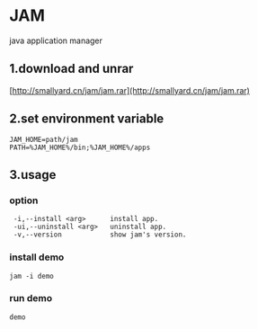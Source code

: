 # JAM
java application manager

## 1.download and unrar

[http://smallyard.cn/jam/jam.rar](http://smallyard.cn/jam/jam.rar)

## 2.set environment variable

```shell
JAM_HOME=path/jam
PATH=%JAM_HOME%/bin;%JAM_HOME%/apps
```

## 3.usage

### option
```shell
 -i,--install <arg>      install app.
 -ui,--uninstall <arg>   uninstall app.
 -v,--version            show jam's version.
```

### install demo
```shell
jam -i demo
```

### run demo
```shell
demo
```
